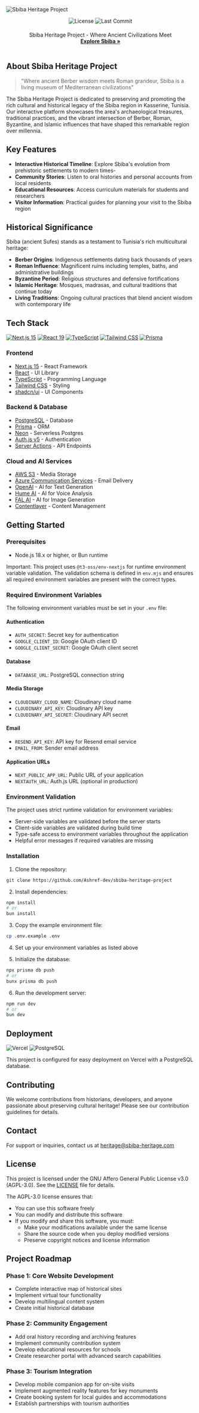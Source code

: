 <img alt="Sbiba Heritage Project" src="public/_static/og.jpg">

<p align="center">
  <img src="https://img.shields.io/github/license/Ashref-dev/sbiba-heritage-project" alt="License">
  <img src="https://img.shields.io/github/last-commit/Ashref-dev/sbiba-heritage-project" alt="Last Commit">
</p>

<p align="center" style="margin-top: 20px">
  <p align="center">
    Sbiba Heritage Project - Where Ancient Civilizations Meet
    <br>
    <a href="https://sbiba.vercel.app"><strong>Explore Sbiba »</strong></a>
    <br />
    <br />

  </p>
</p>

## About Sbiba Heritage Project

> "Where ancient Berber wisdom meets Roman grandeur, Sbiba is a living museum of Mediterranean civilizations"

The Sbiba Heritage Project is dedicated to preserving and promoting the rich cultural and historical legacy of the Sbiba region in Kasserine, Tunisia. Our interactive platform showcases the area's archaeological treasures, traditional practices, and the vibrant intersection of Berber, Roman, Byzantine, and Islamic influences that have shaped this remarkable region over millennia.

## Key Features

- **Interactive Historical Timeline**: Explore Sbiba's evolution from prehistoric settlements to modern times-
- **Community Stories**: Listen to oral histories and personal accounts from local residents
- **Educational Resources**: Access curriculum materials for students and researchers
- **Visitor Information**: Practical guides for planning your visit to the Sbiba region

## Historical Significance

Sbiba (ancient Sufes) stands as a testament to Tunisia's rich multicultural heritage:

- **Berber Origins**: Indigenous settlements dating back thousands of years
- **Roman Influence**: Magnificent ruins including temples, baths, and administrative buildings
- **Byzantine Period**: Religious structures and defensive fortifications
- **Islamic Heritage**: Mosques, madrasas, and cultural traditions that continue today
- **Living Traditions**: Ongoing cultural practices that blend ancient wisdom with contemporary life

## Tech Stack

<p align="left">
  <a href="https://nextjs.org"><img src="https://img.shields.io/badge/Next.js%2015-000000?style=flat-square&logo=next.js&logoColor=white" alt="Next.js 15"></a>
  <a href="https://react.dev"><img src="https://img.shields.io/badge/React%2019-61DAFB?style=flat-square&logo=react&logoColor=black" alt="React 19"></a>
  <a href="https://www.typescriptlang.org"><img src="https://shields.io/badge/TypeScript-3178C6?logo=TypeScript&logoColor=FFF&style=flat-square" alt="TypeScript"></a>
  <a href="https://tailwindcss.com"><img src="https://img.shields.io/badge/Tailwind%20CSS-38B2AC?style=flat-square&logo=tailwind-css&logoColor=white" alt="Tailwind CSS"></a>
  <a href="https://www.prisma.io"><img src="https://img.shields.io/badge/Prisma-2D3748?style=flat-square&logo=prisma&logoColor=white" alt="Prisma"></a>
</p>

### Frontend

- [Next.js 15](https://nextjs.org/) - React Framework
- [React](https://react.dev/) - UI Library
- [TypeScript](https://www.typescriptlang.org/) - Programming Language
- [Tailwind CSS](https://tailwindcss.com/) - Styling
- [shadcn/ui](https://ui.shadcn.com/) - UI Components

### Backend & Database

- [PostgreSQL](https://www.postgresql.org/) - Database
- [Prisma](https://www.prisma.io/) - ORM
- [Neon](https://neon.tech/) - Serverless Postgres
- [Auth.js v5](https://authjs.dev/) - Authentication
- [Server Actions](https://nextjs.org/docs/app/api-reference/functions/server-actions) - API Endpoints

### Cloud and AI Services

- [AWS S3](https://aws.amazon.com/s3/) - Media Storage
- [Azure Communication Services](https://azure.microsoft.com/en-us/services/communication-services/) - Email Delivery
- [OpenAI](https://openai.com/) - AI for Text Generation
- [Hume AI](https://www.hume.ai/) - AI for Voice Analysis
- [FAL AI](https://www.fal.ai/) - AI for Image Generation
- [Contentlayer](https://contentlayer.dev/) - Content Management

## Getting Started

### Prerequisites

- Node.js 18.x or higher, or Bun runtime

Important:
This project uses `@t3-oss/env-nextjs` for runtime environment variable validation. The validation schema is defined in `env.mjs` and ensures all required environment variables are present with the correct types.

### Required Environment Variables

The following environment variables must be set in your `.env` file:

#### Authentication

- `AUTH_SECRET`: Secret key for authentication
- `GOOGLE_CLIENT_ID`: Google OAuth client ID
- `GOOGLE_CLIENT_SECRET`: Google OAuth client secret

#### Database

- `DATABASE_URL`: PostgreSQL connection string

#### Media Storage

- `CLOUDINARY_CLOUD_NAME`: Cloudinary cloud name
- `CLOUDINARY_API_KEY`: Cloudinary API key
- `CLOUDINARY_API_SECRET`: Cloudinary API secret

#### Email

- `RESEND_API_KEY`: API key for Resend email service
- `EMAIL_FROM`: Sender email address

#### Application URLs

- `NEXT_PUBLIC_APP_URL`: Public URL of your application
- `NEXTAUTH_URL`: Auth.js URL (optional in production)

### Environment Validation

The project uses strict runtime validation for environment variables:

- Server-side variables are validated before the server starts
- Client-side variables are validated during build time
- Type-safe access to environment variables throughout the application
- Helpful error messages if required variables are missing

### Installation

1. Clone the repository:

```sh
git clone https://github.com/Ashref-dev/sbiba-heritage-project
```

2. Install dependencies:

```sh
npm install
# or
bun install
```

3. Copy the example environment file:

```sh
cp .env.example .env
```

4. Set up your environment variables as listed above

5. Initialize the database:

```sh
npx prisma db push
# or
bunx prisma db push
```

6. Run the development server:

```sh
npm run dev
# or
bun dev
```

## Deployment

<div style="display: flex; gap: 4px;">
<img src="https://img.shields.io/badge/Vercel-000000?style=for-the-badge&logo=vercel&logoColor=white" alt="Vercel">
<img src="https://img.shields.io/badge/PostgreSQL-316192?style=for-the-badge&logo=postgresql&logoColor=white" alt="PostgreSQL">
</div>

This project is configured for easy deployment on Vercel with a PostgreSQL database.

## Contributing

We welcome contributions from historians, developers, and anyone passionate about preserving cultural heritage! Please see our contribution guidelines for details.

## Contact

For support or inquiries, contact us at heritage@sbiba-heritage.com

## License

This project is licensed under the GNU Affero General Public License v3.0 (AGPL-3.0). See the [LICENSE](LICENSE) file for details.

The AGPL-3.0 license ensures that:

- You can use this software freely
- You can modify and distribute this software
- If you modify and share this software, you must:
  - Make your modifications available under the same license
  - Share the source code when you deploy modified versions
  - Preserve copyright notices and license information

## Project Roadmap

### Phase 1: Core Website Development

- Complete interactive map of historical sites
- Implement virtual tour functionality
- Develop multilingual content system
- Create initial historical database

### Phase 2: Community Engagement

- Add oral history recording and archiving features
- Implement community contribution system
- Develop educational resources for schools
- Create researcher portal with advanced search capabilities

### Phase 3: Tourism Integration

- Develop mobile companion app for on-site visits
- Implement augmented reality features for key monuments
- Create booking system for local guides and accommodations
- Establish partnerships with tourism authorities
